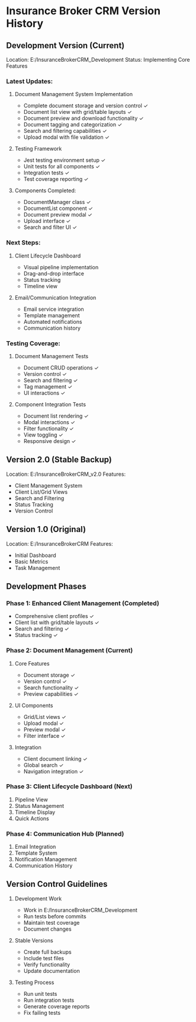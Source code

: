 # Insurance Broker CRM Version History

## Development Version (Current)
Location: E:/InsuranceBrokerCRM_Development
Status: Implementing Core Features

### Latest Updates:

1. Document Management System Implementation
   - Complete document storage and version control ✓
   - Document list view with grid/table layouts ✓
   - Document preview and download functionality ✓
   - Document tagging and categorization ✓
   - Search and filtering capabilities ✓
   - Upload modal with file validation ✓

2. Testing Framework
   - Jest testing environment setup ✓
   - Unit tests for all components ✓
   - Integration tests ✓
   - Test coverage reporting ✓

3. Components Completed:
   - DocumentManager class ✓
   - DocumentList component ✓
   - Document preview modal ✓
   - Upload interface ✓
   - Search and filter UI ✓

### Next Steps:
1. Client Lifecycle Dashboard
   - Visual pipeline implementation
   - Drag-and-drop interface
   - Status tracking
   - Timeline view

2. Email/Communication Integration
   - Email service integration
   - Template management
   - Automated notifications
   - Communication history

### Testing Coverage:
1. Document Management Tests
   - Document CRUD operations ✓
   - Version control ✓
   - Search and filtering ✓
   - Tag management ✓
   - UI interactions ✓

2. Component Integration Tests
   - Document list rendering ✓
   - Modal interactions ✓
   - Filter functionality ✓
   - View toggling ✓
   - Responsive design ✓

## Version 2.0 (Stable Backup)
Location: E:/InsuranceBrokerCRM_v2.0
Features:
- Client Management System
- Client List/Grid Views
- Search and Filtering
- Status Tracking
- Version Control

## Version 1.0 (Original)
Location: E:/InsuranceBrokerCRM
Features:
- Initial Dashboard
- Basic Metrics
- Task Management

## Development Phases

### Phase 1: Enhanced Client Management (Completed)
- Comprehensive client profiles ✓
- Client list with grid/table layouts ✓
- Search and filtering ✓
- Status tracking ✓

### Phase 2: Document Management (Current)
1. Core Features
   - Document storage ✓
   - Version control ✓
   - Search functionality ✓
   - Preview capabilities ✓

2. UI Components
   - Grid/List views ✓
   - Upload modal ✓
   - Preview modal ✓
   - Filter interface ✓

3. Integration
   - Client document linking ✓
   - Global search ✓
   - Navigation integration ✓

### Phase 3: Client Lifecycle Dashboard (Next)
1. Pipeline View
2. Status Management
3. Timeline Display
4. Quick Actions

### Phase 4: Communication Hub (Planned)
1. Email Integration
2. Template System
3. Notification Management
4. Communication History

## Version Control Guidelines
1. Development Work
   - Work in E:/InsuranceBrokerCRM_Development
   - Run tests before commits
   - Maintain test coverage
   - Document changes

2. Stable Versions
   - Create full backups
   - Include test files
   - Verify functionality
   - Update documentation

3. Testing Process
   - Run unit tests
   - Run integration tests
   - Generate coverage reports
   - Fix failing tests
